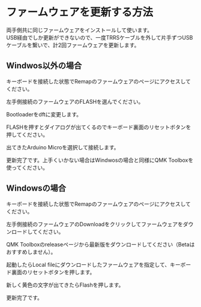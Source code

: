 # ファームウェアを更新する方法

両手側共に同じファームウェアをインストールして使います。  
USB経由でしか更新ができないので、一度TRRSケーブルを外して片手ずつUSBケーブルを繋いで、計2回ファームウェアを更新します。

## Windwos以外の場合
キーボードを接続した状態でRemapのファームウェアのページにアクセスしてください。  

左手側接続のファームウェアのFLASHを選んでください。  

Bootloaderをdftに変更します。  

FLASHを押すとダイアログが出てくるのでキーボード裏面のリセットボタンを押してください。  

出てきたArduino Microを選択して接続します。  

更新完了です。上手くいかない場合はWindwosの場合と同様にQMK Toolboxを使ってください。  

## Windowsの場合
キーボードを接続した状態でRemapのファームウェアのページにアクセスしてください。  

左手側接続のファームウェアのDownloadをクリックしてファームウェアをダウンロードしてください。  

QMK Toolboxのreleaseページから最新版をダウンロードしてください（Betaはおすすめしません）。  

起動したらLocal fileにダウンロードしたファームウェアを指定して、キーボード裏面のリセットボタンを押します。  

新しく黄色の文字が出てきたらFlashを押します。  

更新完了です。  

